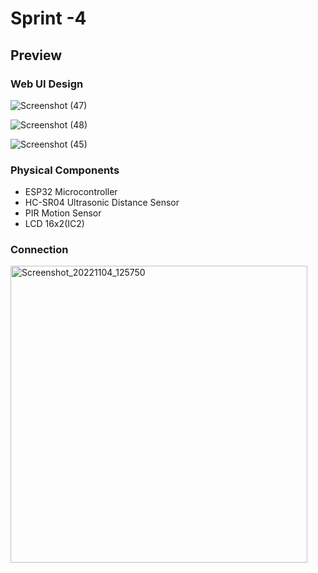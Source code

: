 # Sprint -4

## Preview

### Web UI Design

![Screenshot (47)](https://user-images.githubusercontent.com/101011054/200357951-e906ce58-755a-4262-b0b9-ae1cacb62e4c.png)

![Screenshot (48)](https://user-images.githubusercontent.com/101011054/200358020-f25c744c-8733-47e9-9fd8-911534955e6d.png)

![Screenshot (45)](https://user-images.githubusercontent.com/101011054/200358093-4775f9a0-4cfd-4810-a571-136e6ffe8ebe.png)


### Physical Components
   * ESP32 Microcontroller
   * HC-SR04 Ultrasonic Distance Sensor
   * PIR Motion Sensor
   * LCD 16x2(IC2)

### Connection

<img width="475" alt="Screenshot_20221104_125750" src="https://user-images.githubusercontent.com/101011054/200359576-d265d73f-4f47-4686-bddc-ffa1781b19bb.png">

